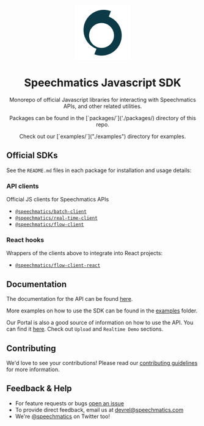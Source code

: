 
<p align="center">
  <br/>
  <img src="./assets/logo.svg"/>
  <h1 align="center">Speechmatics Javascript SDK</h1>
  <p align="center">Monorepo of official Javascript libraries for interacting with Speechmatics APIs, and other related utilities.</p>
  <p align="center">Packages can be found in the [`packages/`]('./packages/) directory of this repo.</p>
  <p align="center">Check out our [`examples/`]("./examples") directory for examples.</p>
</p>

## Official SDKs

See the `README.md` files in each package for installation and usage details:

### API clients

Official JS clients for Speechmatics APIs

- [`@speechmatics/batch-client`]("./packages/batch-client")
- [`@speechmatics/real-time-client`]("./packages/real-time-client")
- [`@speechmatics/flow-client`]("./packages/flow-client")

### React hooks

Wrappers of the clients above to integrate into React projects:

- [`@speechmatics/flow-client-react`]("./packages/flow-client-react")

## Documentation

The documentation for the API can be found [here](https://docs.speechmatics.com/).

More examples on how to use the SDK can be found in the [examples](./examples) folder.

Our Portal is also a good source of information on how to use the API. You can find it [here](https://portal.speechmatics.com/). Check out `Upload` and `Realtime Demo` sections.

## Contributing

We'd love to see your contributions! Please read our [contributing guidelines](./CONTRIBUTING.md) for more information.

## Feedback & Help

- For feature requests or bugs [open an issue](https://github.com/speechmatics/speechmatics-js-sdk/issues/new) 
- To provide direct feedback, email us at [devrel@speechmatics.com](mailto:devrel@speechmatics.com)
- We're [@speechmatics](https://twitter.com/Speechmatics) on Twitter too!